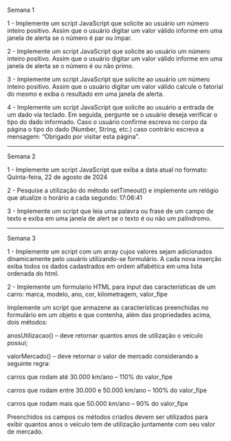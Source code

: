 Semana 1

1 - Implemente um script JavaScript que solicite ao usuário um número inteiro 
positivo. Assim que o usuário digitar um valor válido informe em uma janela 
de alerta se o número é par ou ímpar.

2 - Implemente um script JavaScript que solicite ao usuário um número inteiro 
positivo. Assim que o usuário digitar um valor válido informe em uma janela 
de alerta se o número é ou não primo.

3 -  Implemente um script JavaScript que solicite ao usuário um número inteiro 
positivo. Assim que o usuário digitar um valor válido calcule o fatorial do 
mesmo e exiba o resultado em uma janela de alerta.

4 -  Implemente um script JavaScript que solicite ao usuário a entrada de um 
dado via teclado. Em seguida, pergunte se o usuário deseja verificar o tipo do 
dado informado. Caso o usuário confirme escreva no corpo da página o tipo 
do dado (Number, String, etc.) caso contrário escreva a mensagem: “Obrigado 
por visitar esta página”.

_____________________________________________________________________________________________________________

Semana 2

1 - Implemente um script JavaScript que exiba a data atual no 
formato:
 Quinta-feira, 22 de agosto de 2024

2 - Pesquise a utilização do método setTimeout() e implemente 
um relógio que atualize o horário a cada segundo:
 17:06:41

3 - Implemente um script que leia uma palavra ou frase de um 
campo de texto e exiba em uma janela de alert se o texto é ou 
não um palíndromo.

_______________________________________________________________________________________________________________

Semana 3

1 - Implemente um script com um array cujos valores 
sejam adicionados dinamicamente pelo usuário 
utilizando-se formulário. A cada nova inserção exiba 
todos os dados cadastrados em ordem alfabética em 
uma lista ordenada do html.

2 -  Implemente um formulario HTML para input das características de um 
carro:
 marca, modelo, ano, cor, kilometragem, valor_fipe
 
Implemente um script que armazene as características preenchidas no 
formulário em um objeto e que contenha, além das propriedades acima, dois 
métodos:

 anosUtilizacao() – deve retornar quantos anos de utilização o veículo 
possui;

 valorMercado() – deve retornar o valor de mercado considerando a 
seguinte regra:

 carros que rodam até 30.000 km/ano – 110% do valor_fipe
 
 carros que rodam entre 30.000 e 50.000 km/ano – 100% do valor_fipe
 
 carros que rodam mais que 50.000 km/ano – 90% do valor_fipe
 
 Preenchidos os campos os métodos criados devem ser utilizados para exibir 
quantos anos o veículo tem de utilização juntamente com seu valor de 
mercado.
